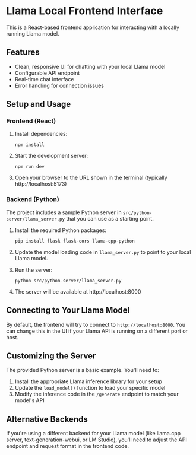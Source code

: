# Llama Local Frontend Interface

This is a React-based frontend application for interacting with a locally running Llama model.

## Features

- Clean, responsive UI for chatting with your local Llama model
- Configurable API endpoint
- Real-time chat interface
- Error handling for connection issues

## Setup and Usage

### Frontend (React)

1. Install dependencies:
   ```
   npm install
   ```

2. Start the development server:
   ```
   npm run dev
   ```

3. Open your browser to the URL shown in the terminal (typically http://localhost:5173)

### Backend (Python)

The project includes a sample Python server in `src/python-server/llama_server.py` that you can use as a starting point.

1. Install the required Python packages:
   ```
   pip install flask flask-cors llama-cpp-python
   ```

2. Update the model loading code in `llama_server.py` to point to your local Llama model.

3. Run the server:
   ```
   python src/python-server/llama_server.py
   ```

4. The server will be available at http://localhost:8000

## Connecting to Your Llama Model

By default, the frontend will try to connect to `http://localhost:8000`. You can change this in the UI if your Llama API is running on a different port or host.

## Customizing the Server

The provided Python server is a basic example. You'll need to:

1. Install the appropriate Llama inference library for your setup
2. Update the `load_model()` function to load your specific model
3. Modify the inference code in the `/generate` endpoint to match your model's API

## Alternative Backends

If you're using a different backend for your Llama model (like llama.cpp server, text-generation-webui, or LM Studio), you'll need to adjust the API endpoint and request format in the frontend code.